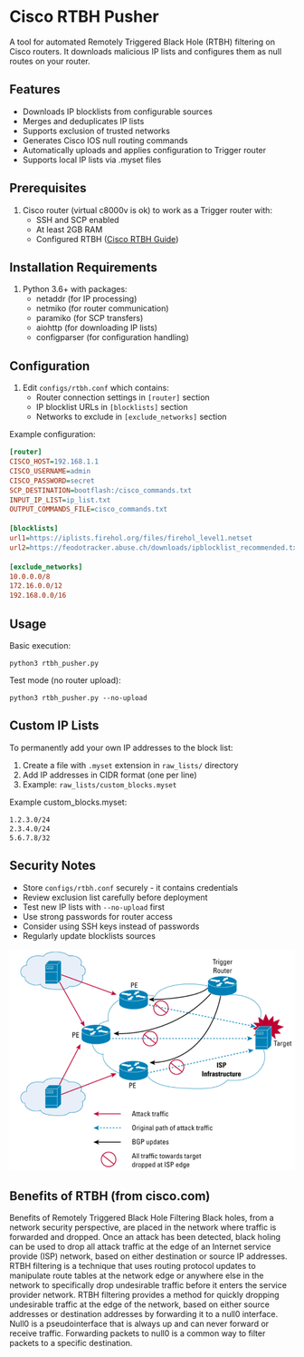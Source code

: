 # Cisco RTBH Pusher
A tool for automated Remotely Triggered Black Hole (RTBH) filtering on Cisco routers. It downloads malicious IP lists and configures them as null routes on your router.

## Features
- Downloads IP blocklists from configurable sources
- Merges and deduplicates IP lists
- Supports exclusion of trusted networks
- Generates Cisco IOS null routing commands
- Automatically uploads and applies configuration to Trigger router
- Supports local IP lists via .myset files

## Prerequisites
1. Cisco router (virtual c8000v is ok) to work as a Trigger router with:
   - SSH and SCP enabled
   - At least 2GB RAM
   - Configured RTBH ([Cisco RTBH Guide](https://www.cisco.com/c/dam/en_us/about/security/intelligence/blackhole.pdf))

## Installation Requirements
1. Python 3.6+ with packages:
   - netaddr (for IP processing)
   - netmiko (for router communication)
   - paramiko (for SCP transfers)
   - aiohttp (for downloading IP lists)
   - configparser (for configuration handling)

## Configuration
1. Edit `configs/rtbh.conf` which contains:
   - Router connection settings in `[router]` section
   - IP blocklist URLs in `[blocklists]` section
   - Networks to exclude in `[exclude_networks]` section

Example configuration:
```ini
[router]
CISCO_HOST=192.168.1.1
CISCO_USERNAME=admin
CISCO_PASSWORD=secret
SCP_DESTINATION=bootflash:/cisco_commands.txt
INPUT_IP_LIST=ip_list.txt
OUTPUT_COMMANDS_FILE=cisco_commands.txt

[blocklists]
url1=https://iplists.firehol.org/files/firehol_level1.netset
url2=https://feodotracker.abuse.ch/downloads/ipblocklist_recommended.txt

[exclude_networks]
10.0.0.0/8
172.16.0.0/12
192.168.0.0/16
```

## Usage
Basic execution:
```
python3 rtbh_pusher.py
```

Test mode (no router upload):
```
python3 rtbh_pusher.py --no-upload
```

## Custom IP Lists
To permanently add your own IP addresses to the block list:
1. Create a file with `.myset` extension in `raw_lists/` directory
2. Add IP addresses in CIDR format (one per line)
3. Example: `raw_lists/custom_blocks.myset`

Example custom_blocks.myset:
```
1.2.3.0/24
2.3.4.0/24
5.6.7.8/32
```

## Security Notes
- Store `configs/rtbh.conf` securely - it contains credentials
- Review exclusion list carefully before deployment
- Test new IP lists with `--no-upload` first
- Use strong passwords for router access
- Consider using SSH keys instead of passwords
- Regularly update blocklists sources

![Cisco RTBH](images/schema.png)

## Benefits of RTBH (from cisco.com)
Benefits of Remotely Triggered Black Hole Filtering
Black holes, from a network security perspective, are placed in the network where traffic is forwarded and dropped. Once an attack has been
detected, black holing can be used to drop all attack traffic at the edge of an Internet service provide (ISP) network, based on either destination
or source IP addresses. RTBH filtering is a technique that uses routing protocol updates to manipulate route tables at the network edge or
anywhere else in the network to specifically drop undesirable traffic before it enters the service provider network.
RTBH filtering provides a method for quickly dropping undesirable traffic at the edge of the network, based on either source addresses or
destination addresses by forwarding it to a null0 interface. Null0 is a pseudointerface that is always up and can never forward or receive traffic.
Forwarding packets to null0 is a common way to filter packets to a specific destination.
